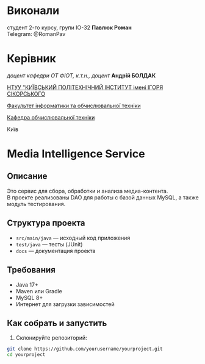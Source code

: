# Виконали

студент 2-го курсу, групи ІО-32 **Павлюк Роман**\
Telegram: @RomanPav

# Керівник

*доцент кафедри ОТ ФІОТ, к.т.н., доцент* **Андрій БОЛДАК** 

[НТУУ "КИЇВСЬКИЙ ПОЛІТЕХНІЧНИЙ ІНСТИТУТ імені ІГОРЯ СІКОРСЬКОГО](https://kpi.ua/)

[Факультет інформатики та обчислювальної техніки](https://fiot.kpi.ua/)

[Кафедра обчислювальної техніки](https://comsys.kpi.ua/)

Київ


# Media Intelligence Service

## Описание

Это сервис для сбора, обработки и анализа медиа-контента.  
В проекте реализованы DAO для работы с базой данных MySQL, а также модуль тестирования.

## Структура проекта

- `src/main/java` — исходный код приложения  
- `test/java` — тесты (JUnit)  
- `docs` — документация проекта  

## Требования

- Java 17+  
- Maven или Gradle  
- MySQL 8+  
- Интернет для загрузки зависимостей  

## Как собрать и запустить

1. Склонируйте репозиторий:

```bash
git clone https://github.com/yourusername/yourproject.git
cd yourproject
